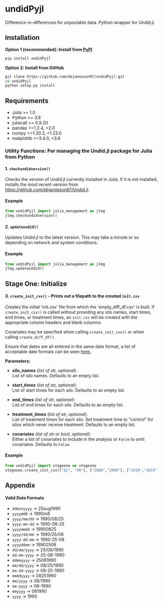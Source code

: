 # undidPyjl
Difference-in-differences for unpoolable data. Python wrapper for Undid.jl.

## Installation
**Option 1 (recommended): Install from [PyPI](https://pypi.org/project/undidPyjl/)**
```bash
pip install undidPyjl
```

**Option 2: Install from GitHub**
```bash
git clone https://github.com/ebjamieson97/undidPyjl.git
cd undidPyjl
python setup.py install
```

## Requirements
- Julia >= 1.0
- Python >= 3.6
- juliacall >= 0.9.20
- pandas >=1.2.4, <2.0
- numpy >=1.20.3, <1.23.0
- matplotlib >=3.4.0, <3.6

### Utility Functions: For managing the Undid.jl package for Julia from Python

#### 1. `checkundidversion()`
Checks the version of Undid.jl currently installed in Julia. If it is not installed, installs the most recent version from https://github.com/ebjamieson97/Undid.jl.

#### Example
```python
from undidPyjl import julia_management as jlmg
jlmg.checkundidversion()
```

#### 2. `updateundid()`
Updates Undid.jl to the latest version. This may take a minute or so depending on network and system conditions.

#### Example 
```python
from undidPyjl import julia_management as jlmg
jlmg.updateundid()
```

## Stage One: Initialize

#### 3. `create_init_csv()` - Prints out a filepath to the created `init.csv`
Creates the initial 'init.csv' file from which the 'empty_diff_df.csv' is built. If `create_init_csv()` is called without providing any silo names, start times, end times, or treatment times, an `init.csv` will be created with the appropriate column headers and blank columns. 

Covariates may be specified when calling `create_init_csv()` or when calling `create_diff_df()`.

Ensure that dates are all entered in the same date format, a list of acceptable date formats can be seen [here.](#valid-date-formats)

**Parameters:**

- **silo_names** (*list of str, optional*):  
  List of silo names. Defaults to an empty list.
  
- **start_times** (*list of str, optional*):  
  List of start times for each silo. Defaults to an empty list.

- **end_times** (*list of str, optional*):  
  List of end times for each silo. Defaults to an empty list.

- **treatment_times** (*list of str, optional*):  
  List of treatment times for each silo. Set treatment time to "control" for silos which never receive treatment. Defaults to an empty list.

- **covariates** (*list of str or bool, optional*):  
  Either a list of covariates to include in the analysis or `False` to omit covariates. Defaults to `False`.

#### Example
```python
from undidPyjl import stageone as stageone
stageone.create_init_csv(["QC", "ON"], ["2000","2000"], ["2019","2019"], ["control","2010"])
```

## Appendix

#### Valid Date Formats
- `ddmonyyyy` → 25aug1990
- `yyyym00` → 1990m8
- `yyyy/mm/dd` → 1990/08/25
- `yyyy-mm-dd` → 1990-08-25
- `yyyymmdd` → 19900825
- `yyyy/dd/mm` → 1990/25/08
- `yyyy-dd-mm` → 1990-25-08
- `yyyyddmm` → 19902508
- `dd/mm/yyyy` → 25/08/1990
- `dd-mm-yyyy` → 25-08-1990
- `ddmmyyyy` → 25081990
- `mm/dd/yyyy` → 08/25/1990
- `mm-dd-yyyy` → 08-25-1990
- `mmddyyyy` → 08251990
- `mm/yyyy` → 08/1990
- `mm-yyyy` → 08-1990
- `mmyyyy` → 081990
- `yyyy` → 1990

